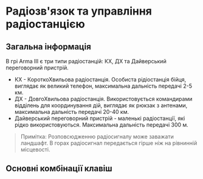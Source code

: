 # Радіозв'язок та управління радіостанцією
## Загальна інформація
В грі Arma ІІІ є три типи радіостанцій: КХ, ДХ та Дайверський переговорний пристрій.

- КХ - КороткоХвильова радіостанція. Особиста рідіостанція бійця, виглядає як великий телефон, максимальна дальність передачі 2-5 км.
- ДХ - ДовгоХвильова радіостанція. Використовується командирами відділень для координування дій, виглядає як рюкзак з антенами, максимальна дальність передачі 20-40 км.
- Дайверський переговорний пристрій - маленькі радіостанції, які рідко використовуються. Максимальна дальність передачі 300 м.

> Примітка: Розповсюдженню радіосигналу може заважати ландшафт.
> В горах радіосигнал передається гірше ніж на рівнинній місцевості.

## Основні комбінації клавіш
